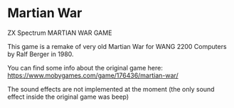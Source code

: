 # Martian  War
ZX Spectrum MARTIAN WAR GAME

This game is a remake of very old Martian War for WANG 2200 Computers by Ralf Berger in 1980.

You can find some info about the original game here: https://www.mobygames.com/game/176436/martian-war/

The sound effects are not implemented at the moment (the only sound effect inside the original game was beep)
